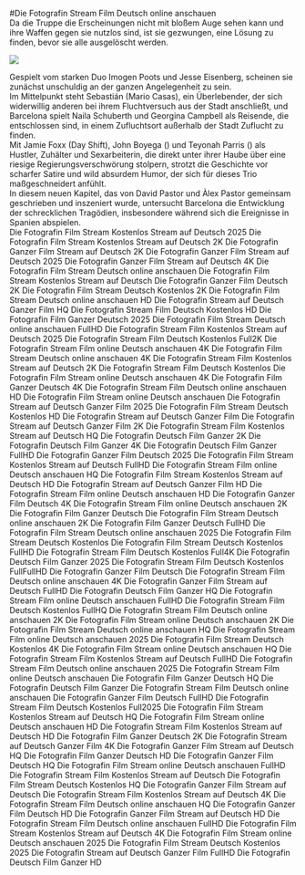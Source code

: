 #Die Fotografin Stream Film Deutsch online anschauen  
Da die Truppe die Erscheinungen nicht mit bloßem Auge sehen kann und ihre Waffen gegen sie nutzlos sind, ist sie gezwungen, eine Lösung zu finden, bevor sie alle ausgelöscht werden.  
  
[![](https://i.imgur.com/qSNzIqt.png)](https://movie.rssnews.media/PDkVJHUqr.php)  
  
Gespielt vom starken Duo Imogen Poots und Jesse Eisenberg, scheinen sie zunächst unschuldig an der ganzen Angelegenheit zu sein.  
Im Mittelpunkt steht Sebastián (Mario Casas), ein Überlebender, der sich widerwillig anderen bei ihrem Fluchtversuch aus der Stadt anschließt, und  Barcelona spielt Naila Schuberth und Georgina Campbell als Reisende, die entschlossen sind, in einem Zufluchtsort außerhalb der Stadt Zuflucht zu finden.  
Mit Jamie Foxx (Day Shift), John Boyega () und Teyonah Parris () als Hustler, Zuhälter und Sexarbeiterin, die direkt unter ihrer Haube über eine riesige Regierungsverschwörung stolpern, strotzt die Geschichte vor scharfer Satire und wild absurdem Humor, der sich für dieses Trio maßgeschneidert anfühlt.  
In diesem neuen Kapitel, das von David Pastor und Àlex Pastor gemeinsam geschrieben und inszeniert wurde, untersucht  Barcelona die Entwicklung der schrecklichen Tragödien, insbesondere während sich die Ereignisse in Spanien abspielen.  
Die Fotografin Film Stream Kostenlos Stream auf Deutsch 2025
Die Fotografin Film Stream Kostenlos Stream auf Deutsch 2K
Die Fotografin Ganzer Film Stream auf Deutsch 2K
Die Fotografin Ganzer Film Stream auf Deutsch 2025
Die Fotografin Ganzer Film Stream auf Deutsch 4K
Die Fotografin Film Stream Deutsch online anschauen
Die Fotografin Film Stream Kostenlos Stream auf Deutsch
Die Fotografin Ganzer Film Deutsch 2K
Die Fotografin Film Stream Deutsch Kostenlos 2K
Die Fotografin Film Stream Deutsch online anschauen HD
Die Fotografin Stream auf Deutsch Ganzer Film HQ
Die Fotografin Stream Film Deutsch Kostenlos HD
Die Fotografin Film Ganzer Deutsch 2025
Die Fotografin Film Stream Deutsch online anschauen FullHD
Die Fotografin Stream Film Kostenlos Stream auf Deutsch 2025
Die Fotografin Stream Film Deutsch Kostenlos Full2K
Die Fotografin Stream Film online Deutsch anschauen 4K
Die Fotografin Film Stream Deutsch online anschauen 4K
Die Fotografin Stream Film Kostenlos Stream auf Deutsch 2K
Die Fotografin Stream Film Deutsch Kostenlos
Die Fotografin Film Stream online Deutsch anschauen 4K
Die Fotografin Film Ganzer Deutsch 4K
Die Fotografin Stream Film Deutsch online anschauen HD
Die Fotografin Film Stream online Deutsch anschauen
Die Fotografin Stream auf Deutsch Ganzer Film 2025
Die Fotografin Film Stream Deutsch Kostenlos HD
Die Fotografin Stream auf Deutsch Ganzer Film
Die Fotografin Stream auf Deutsch Ganzer Film 2K
Die Fotografin Stream Film Kostenlos Stream auf Deutsch HQ
Die Fotografin Deutsch Film Ganzer 2K
Die Fotografin Deutsch Film Ganzer 4K
Die Fotografin Deutsch Film Ganzer FullHD
Die Fotografin Ganzer Film Deutsch 2025
Die Fotografin Film Stream Kostenlos Stream auf Deutsch FullHD
Die Fotografin Stream Film online Deutsch anschauen HQ
Die Fotografin Film Stream Kostenlos Stream auf Deutsch HD
Die Fotografin Stream auf Deutsch Ganzer Film HD
Die Fotografin Stream Film online Deutsch anschauen HD
Die Fotografin Ganzer Film Deutsch 4K
Die Fotografin Stream Film online Deutsch anschauen 2K
Die Fotografin Film Ganzer Deutsch
Die Fotografin Film Stream Deutsch online anschauen 2K
Die Fotografin Film Ganzer Deutsch FullHD
Die Fotografin Film Stream Deutsch online anschauen 2025
Die Fotografin Film Stream Deutsch Kostenlos
Die Fotografin Film Stream Deutsch Kostenlos FullHD
Die Fotografin Stream Film Deutsch Kostenlos Full4K
Die Fotografin Deutsch Film Ganzer 2025
Die Fotografin Stream Film Deutsch Kostenlos FullFullHD
Die Fotografin Ganzer Film Deutsch
Die Fotografin Stream Film Deutsch online anschauen 4K
Die Fotografin Ganzer Film Stream auf Deutsch FullHD
Die Fotografin Deutsch Film Ganzer HQ
Die Fotografin Stream Film online Deutsch anschauen FullHD
Die Fotografin Stream Film Deutsch Kostenlos FullHQ
Die Fotografin Stream Film Deutsch online anschauen 2K
Die Fotografin Film Stream online Deutsch anschauen 2K
Die Fotografin Film Stream Deutsch online anschauen HQ
Die Fotografin Stream Film online Deutsch anschauen 2025
Die Fotografin Film Stream Deutsch Kostenlos 4K
Die Fotografin Film Stream online Deutsch anschauen HQ
Die Fotografin Stream Film Kostenlos Stream auf Deutsch FullHD
Die Fotografin Stream Film Deutsch online anschauen 2025
Die Fotografin Stream Film online Deutsch anschauen
Die Fotografin Film Ganzer Deutsch HQ
Die Fotografin Deutsch Film Ganzer
Die Fotografin Stream Film Deutsch online anschauen
Die Fotografin Ganzer Film Deutsch FullHD
Die Fotografin Stream Film Deutsch Kostenlos Full2025
Die Fotografin Film Stream Kostenlos Stream auf Deutsch HQ
Die Fotografin Film Stream online Deutsch anschauen HD
Die Fotografin Stream Film Kostenlos Stream auf Deutsch HD
Die Fotografin Film Ganzer Deutsch 2K
Die Fotografin Stream auf Deutsch Ganzer Film 4K
Die Fotografin Ganzer Film Stream auf Deutsch HQ
Die Fotografin Film Ganzer Deutsch HD
Die Fotografin Ganzer Film Deutsch HQ
Die Fotografin Film Stream online Deutsch anschauen FullHD
Die Fotografin Stream Film Kostenlos Stream auf Deutsch
Die Fotografin Film Stream Deutsch Kostenlos HQ
Die Fotografin Ganzer Film Stream auf Deutsch
Die Fotografin Stream Film Kostenlos Stream auf Deutsch 4K
Die Fotografin Stream Film Deutsch online anschauen HQ
Die Fotografin Ganzer Film Deutsch HD
Die Fotografin Ganzer Film Stream auf Deutsch HD
Die Fotografin Stream Film Deutsch online anschauen FullHD
Die Fotografin Film Stream Kostenlos Stream auf Deutsch 4K
Die Fotografin Film Stream online Deutsch anschauen 2025
Die Fotografin Film Stream Deutsch Kostenlos 2025
Die Fotografin Stream auf Deutsch Ganzer Film FullHD
Die Fotografin Deutsch Film Ganzer HD